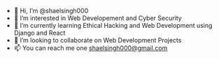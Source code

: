 - 👋 Hi, I’m @shaelsingh000
- 👀 I’m interested in Web Developement and Cyber Security
- 🌱 I’m currently learning Ethical Hacking and Web Development using Django and React
- 💞️ I’m looking to collaborate on Web Development Projects
- 📫 You can reach me one shaelsingh000@gmail.com

<!---
shaelsingh000/shaelsingh000 is a ✨ special ✨ repository because its `README.md` (this file) appears on your GitHub profile.
You can click the Preview link to take a look at your changes.
--->
